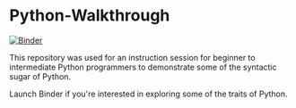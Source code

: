 # Python-Walkthrough

[![Binder](https://mybinder.org/badge.svg)](https://mybinder.org/v2/gh/E-Cole-I/pythonwalkthrough/master)


This repository was used for an instruction session for beginner to intermediate Python programmers to demonstrate some of the syntactic sugar of Python.

Launch Binder if you're interested in exploring some of the traits of Python.
